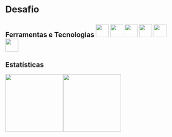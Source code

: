 # Desafio

## Ferramentas e Tecnologias  <img src="https://cdn.jsdelivr.net/gh/devicons/devicon/icons/react/react-original.svg" width="40" height="40"/>  <img src="https://cdn.jsdelivr.net/gh/devicons/devicon/icons/typescript/typescript-plain.svg" width="40" height="40"/>  <img src="https://cdn.jsdelivr.net/gh/devicons/devicon/icons/nodejs/nodejs-original-wordmark.svg" width="40" height="40"/>  <img src="https://cdn.jsdelivr.net/gh/devicons/devicon/icons/html5/html5-original.svg" width="40" height="40"/>  <img src="https://cdn.jsdelivr.net/gh/devicons/devicon/icons/css3/css3-original.svg" width="40" height="40"/>  <img src="https://cdn.jsdelivr.net/gh/devicons/devicon/icons/mysql/mysql-original-wordmark.svg" width="40" height="40"/>
 
          
## Estatísticas 
<div><a href="https://github.com/LucasGabrielGit"><img height="180em" src="https://github-readme-stats.vercel.app/api/top-langs/?username=LucasGabrielGit&layout=compact&langs_count=7&theme=dracula"/><img height="180em" src="https://github-readme-stats.vercel.app/api?username=LucasGabrielGit&show_icons=true&theme=dracula&include_all_commits=true&count_private=true"/></div>
